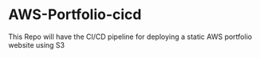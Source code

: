 # AWS-Portfolio-cicd
This Repo will have the CI/CD pipeline for deploying a static AWS portfolio website using S3
